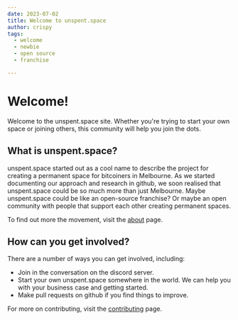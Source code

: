 ```yaml
---
date: 2023-07-02
title: Welcome to unspent.space
author: crispy
tags:
  - welcome
  - newbie
  - open source
  - franchise

---
```


# Welcome!


Welcome to the unspent.space site. Whether you're trying to start your own space or joining others, this community will help you join the dots.

## What is unspent.space?
unspent.space started out as a cool name to describe the project for creating a permanent space for bitcoiners in Melbourne. As we started documenting our approach and research in github, we soon realised that unspent.space could be so much more than just Melbourne. Maybe unspent.space could be like an open-source franchise? Or maybe an open community with people that support each other creating permanent spaces. 

To find out more the movement, visit the [about](/about) page.

## How can you get involved?
There are a number of ways you can get involved, including:
- Join in the conversation on the discord server.
- Start your own unspent.space somewhere in the world. We can help you with your business case and getting started.
- Make pull requests on github if you find things to improve.

For more on contributing, visit the [contributing](/contributing) page.

